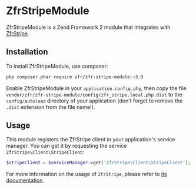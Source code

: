 ZfrStripeModule
===============

ZfrStripeModule is a Zend Framework 2 module that integrates with [ZfrStripe](https://github.com/zf-fr/zfr-stripe).

Installation
------------

To install ZfrStripeModule, use composer:

```sh
php composer.phar require zfr/zfr-stripe-module:~3.0
```

Enable ZfrStripeModule in your `application.config.php`, then copy the file
`vendor/zfr/zfr-stripe-module/config/zfr_stripe.local.php.dist` to the
`config/autoload` directory of your application (don't forget to remove the
`.dist` extension from the file name!).

Usage
-----

This module registers the ZfrStripe client in your application's service manager.
You can get it by requesting the service `ZfrStripe\Client\StripeClient`:

```php
$stripeClient = $serviceManager->get('ZfrStripe\Client\StripeClient');
```

For more information on the usage of `ZfrStripe`, please refer to [its documentation](https://github.com/zf-fr/zfr-stripe).
